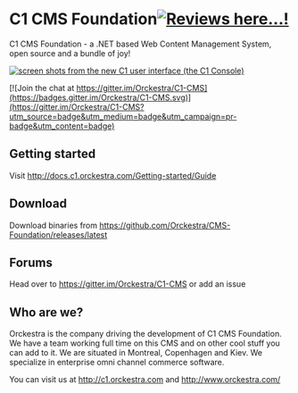 # C1 CMS Foundation[![Reviews here...!](http://hackathon.composite.net/maw/github/reviews.png)](https://www.facebook.com/pg/C1CMS/reviews)

C1 CMS Foundation - a .NET based Web Content Management System, open source and a bundle of joy!

[![screen shots from the new C1 user interface (the C1 Console)](http://hackathon.composite.net/maw/github/6-pack-screenshots-small.png)](http://hackathon.composite.net/maw/github/6-pack-screenshots.png)

[![Join the chat at https://gitter.im/Orckestra/C1-CMS](https://badges.gitter.im/Orckestra/C1-CMS.svg)](https://gitter.im/Orckestra/C1-CMS?utm_source=badge&utm_medium=badge&utm_campaign=pr-badge&utm_content=badge)

## Getting started ##
Visit http://docs.c1.orckestra.com/Getting-started/Guide

## Download ##
Download binaries from https://github.com/Orckestra/CMS-Foundation/releases/latest

## Forums ##
Head over to https://gitter.im/Orckestra/C1-CMS or add an issue

## Who are we? ##
Orckestra is the company driving the development of C1 CMS Foundation. We have a team  working full time on this CMS and on other cool stuff you can add to it. We are situated in Montreal, Copenhagen and Kiev. We specialize in enterprise omni channel commerce software. 

You can visit us at http://c1.orckestra.com and http://www.orckestra.com/
